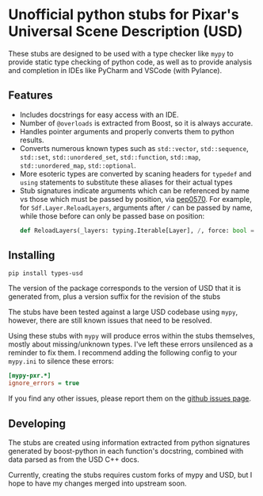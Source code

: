 # Unofficial python stubs for Pixar's Universal Scene Description (USD)

These stubs are designed to be used with a type checker like `mypy` to provide static type checking of python code, as well as to provide analysis and completion in IDEs like PyCharm and VSCode (with Pylance).

## Features

- Includes docstrings for easy access with an IDE.
- Number of `@overloads` is extracted from Boost, so it is always accurate.
- Handles pointer arguments and properly converts them to python results.
- Converts numerous known types such as `std::vector`, `std::sequence`, `std::set`, `std::unordered_set`, `std::function`, `std::map`, `std::unordered_map`, `std::optional`.
- More esoteric types are converted by scaning headers for `typedef` and `using` statements to substitute these aliases for their actual types
- Stub signatures indicate arguments which can be referenced by name vs those which must be passed by position, via [pep0570](https://peps.python.org/pep-0570/#syntax-and-semantics).  For example, for `Sdf.Layer.ReloadLayers`, arguments after `/` can be passed by name, while those before can only be passed base on position:
    ```python
    def ReloadLayers(_layers: typing.Iterable[Layer], /, force: bool = ...) -> bool: ...
    ```

## Installing

```commandline
pip install types-usd
```

The version of the package corresponds to the version of USD that it is generated from,
plus a version suffix for the revision of the stubs

The stubs have been tested against a large USD codebase using `mypy`, however, there
are still known issues that need to be resolved.

Using these stubs with `mypy` will produce erros within the stubs themselves, mostly about 
missing/unknown types.  I've left these errors unsilenced as a reminder to fix them. 
I recommend adding the following config to your `mypy.ini` to silence these errors:

```ini
[mypy-pxr.*]
ignore_errors = true
```

If you find any other issues, please report them on the [github issues page](https://github.com/LumaPictures/cg-stubs/issues).

## Developing

The stubs are created using information extracted from python signatures generated
by boost-python in each function's docstring, combined with data parsed as from the USD C++ docs.

Currently, creating the stubs requires custom forks of mypy and USD, but I hope to have
my changes merged into upstream soon.
